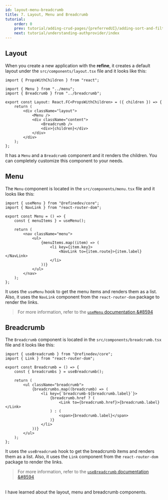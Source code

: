 ```yaml
---
id: layout-menu-breadcrumb
title: 7. Layout, Menu and Breadcrumb
tutorial:
    order: 0
    prev: tutorial/adding-crud-pages/{preferredUI}/adding-sort-and-filters
    next: tutorial/understanding-authprovider/index
---
```


## Layout

When you create a new application with the **refine**, it creates a default layout under the `src/components/layout.tsx` file and it looks like this:

```tsx title="src/components/layout.tsx"
import { PropsWithChildren } from "react";

import { Menu } from "../menu";
import { Breadcrumb } from "../breadcrumb";

export const Layout: React.FC<PropsWithChildren> = ({ children }) => {
    return (
        <div className="layout">
            <Menu />
            <div className="content">
                <Breadcrumb />
                <div>{children}</div>
            </div>
        </div>
    );
};
```

It has a `Menu` and a `Breadcrumb` component and it renders the children. You can completely customize this component to your needs.

## Menu

The `Menu` component is located in the `src/components/menu.tsx` file and it looks like this:

```tsx title="src/components/menu.tsx"
import { useMenu } from "@refinedev/core";
import { NavLink } from "react-router-dom";

export const Menu = () => {
    const { menuItems } = useMenu();

    return (
        <nav className="menu">
            <ul>
                {menuItems.map((item) => (
                    <li key={item.key}>
                        <NavLink to={item.route}>{item.label}</NavLink>
                    </li>
                ))}
            </ul>
        </nav>
    );
};
```

It uses the `useMenu` hook to get the menu items and renders them as a list. Also, it uses the `NavLink` component from the `react-router-dom` package to render the links.

> For more information, refer to the [`useMenu` documentation &#8594](/docs/api-reference/core/hooks/ui/useMenu)

## Breadcrumb

The `Breadcrumb` component is located in the `src/components/breadcrumb.tsx` file and it looks like this:

```tsx title="src/components/breadcrumb.tsx"
import { useBreadcrumb } from "@refinedev/core";
import { Link } from "react-router-dom";

export const Breadcrumb = () => {
    const { breadcrumbs } = useBreadcrumb();

    return (
        <ul className="breadcrumb">
            {breadcrumbs.map((breadcrumb) => (
                <li key={`breadcrumb-${breadcrumb.label}`}>
                    {breadcrumb.href ? (
                        <Link to={breadcrumb.href}>{breadcrumb.label}</Link>
                    ) : (
                        <span>{breadcrumb.label}</span>
                    )}
                </li>
            ))}
        </ul>
    );
};
```

It uses the `useBreadcrumb` hook to get the breadcrumb items and renders them as a list. Also, it uses the `Link` component from the `react-router-dom` package to render the links.

> For more information, refer to the [`useBreadcrumb` documentation &#8594](/docs/api-reference/core/hooks/useBreadcrumb)

<br />

<Checklist>

<ChecklistItem id="layout-menu-breadcrumb">
I have learned about the layout, menu and breadcrumb components.
</ChecklistItem>

</Checklist>
